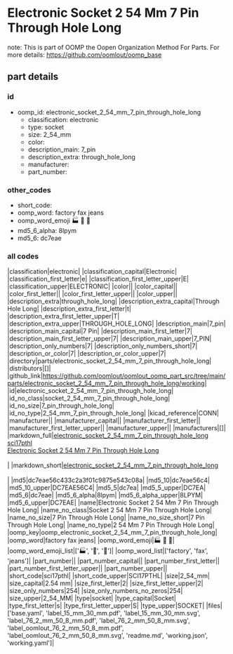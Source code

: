 # Electronic Socket 2 54 Mm 7 Pin Through Hole Long  

note: This is part of OOMP the Oopen Organization Method For Parts. For more details: https://github.com/oomlout/oomp_base

##  part details





### id
* oomp_id: electronic_socket_2_54_mm_7_pin_through_hole_long
  * classification: electronic
  * type: socket
  * size: 2_54_mm
  * color: 
  * description_main: 7_pin
  * description_extra: through_hole_long
  * manufacturer: 
  * part_number: 

### other_codes
* short_code: 
* oomp_word: factory fax jeans
* oomp_word_emoji :factory: :fax: :jeans:
* md5_6_alpha: 8lpym
* md5_6: dc7eae

### all codes 
|classification|electronic|
|classification_capital|Electronic|
|classification_first_letter|e|
|classification_first_letter_upper|E|
|classification_upper|ELECTRONIC|
|color||
|color_capital||
|color_first_letter||
|color_first_letter_upper||
|color_upper||
|description_extra|through_hole_long|
|description_extra_capital|Through Hole Long|
|description_extra_first_letter|t|
|description_extra_first_letter_upper|T|
|description_extra_upper|THROUGH_HOLE_LONG|
|description_main|7_pin|
|description_main_capital|7 Pin|
|description_main_first_letter|7|
|description_main_first_letter_upper|7|
|description_main_upper|7_PIN|
|description_only_numbers|7|
|description_only_numbers_short|7|
|description_or_color|7|
|description_or_color_upper|7|
|directory|parts/electronic_socket_2_54_mm_7_pin_through_hole_long|
|distributors|[]|
|github_link|https://github.com/oomlout/oomlout_oomp_part_src/tree/main/parts/electronic_socket_2_54_mm_7_pin_through_hole_long/working|
|id|electronic_socket_2_54_mm_7_pin_through_hole_long|
|id_no_class|socket_2_54_mm_7_pin_through_hole_long|
|id_no_size|7_pin_through_hole_long|
|id_no_type|2_54_mm_7_pin_through_hole_long|
|kicad_reference|CONN|
|manufacturer||
|manufacturer_capital||
|manufacturer_first_letter||
|manufacturer_first_letter_upper||
|manufacturer_upper||
|manufacturers|[]|
|markdown_full|[electronic_socket_2_54_mm_7_pin_through_hole_long](https://github.com/oomlout/oomlout_oomp_part_src/tree/main/parts/electronic_socket_2_54_mm_7_pin_through_hole_long/working)<br>[sci17pthl](https://github.com/oomlout/oomlout_oomp_part_src/tree/main/parts/electronic_socket_2_54_mm_7_pin_through_hole_long/working)<br>[Electronic Socket 2 54 Mm 7 Pin Through Hole Long](https://github.com/oomlout/oomlout_oomp_part_src/tree/main/parts/electronic_socket_2_54_mm_7_pin_through_hole_long/working)<br><br>|
|markdown_short|[electronic_socket_2_54_mm_7_pin_through_hole_long](https://github.com/oomlout/oomlout_oomp_part_src/tree/main/parts/electronic_socket_2_54_mm_7_pin_through_hole_long/working)<br><br>|
|md5|dc7eae56c433c2a3f01c9875e543c08a|
|md5_10|dc7eae56c4|
|md5_10_upper|DC7EAE56C4|
|md5_5|dc7ea|
|md5_5_upper|DC7EA|
|md5_6|dc7eae|
|md5_6_alpha|8lpym|
|md5_6_alpha_upper|8LPYM|
|md5_6_upper|DC7EAE|
|name|Electronic Socket 2 54 Mm 7 Pin Through Hole Long|
|name_no_class|Socket 2 54 Mm 7 Pin Through Hole Long|
|name_no_size|7 Pin Through Hole Long|
|name_no_size_short|7 Pin Through Hole Long|
|name_no_type|2 54 Mm 7 Pin Through Hole Long|
|oomp_key|oomp_electronic_socket_2_54_mm_7_pin_through_hole_long|
|oomp_word|factory fax jeans|
|oomp_word_emoji|:factory: :fax: :jeans:|
|oomp_word_emoji_list|[':factory:', ':fax:', ':jeans:']|
|oomp_word_list|['factory', 'fax', 'jeans']|
|part_number||
|part_number_capital||
|part_number_first_letter||
|part_number_first_letter_upper||
|part_number_upper||
|short_code|sci17pthl|
|short_code_upper|SCI17PTHL|
|size|2_54_mm|
|size_capital|2.54 mm|
|size_first_letter|2|
|size_first_letter_upper|2|
|size_only_numbers|254|
|size_only_numbers_no_zeros|254|
|size_upper|2_54_MM|
|type|socket|
|type_capital|Socket|
|type_first_letter|s|
|type_first_letter_upper|S|
|type_upper|SOCKET|
|files|['base.yaml', 'label_15_mm_30_mm.pdf', 'label_15_mm_30_mm.svg', 'label_76_2_mm_50_8_mm.pdf', 'label_76_2_mm_50_8_mm.svg', 'label_oomlout_76_2_mm_50_8_mm.pdf', 'label_oomlout_76_2_mm_50_8_mm.svg', 'readme.md', 'working.json', 'working.yaml']|
